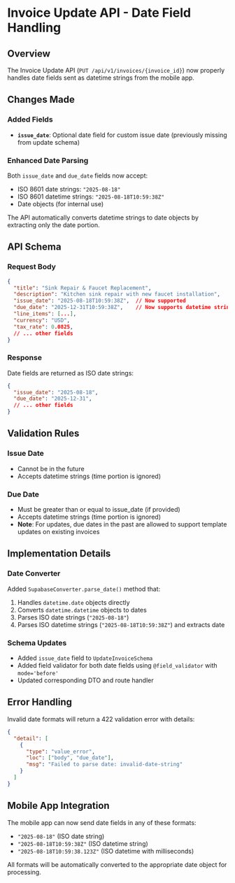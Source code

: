 # Invoice Update API - Date Field Handling

## Overview

The Invoice Update API (`PUT /api/v1/invoices/{invoice_id}`) now properly handles date fields sent as datetime strings from the mobile app.

## Changes Made

### Added Fields
- **`issue_date`**: Optional date field for custom issue date (previously missing from update schema)

### Enhanced Date Parsing
Both `issue_date` and `due_date` fields now accept:
- ISO 8601 date strings: `"2025-08-18"`
- ISO 8601 datetime strings: `"2025-08-18T10:59:38Z"`
- Date objects (for internal use)

The API automatically converts datetime strings to date objects by extracting only the date portion.

## API Schema

### Request Body
```json
{
  "title": "Sink Repair & Faucet Replacement",
  "description": "Kitchen sink repair with new faucet installation",
  "issue_date": "2025-08-18T10:59:38Z",  // Now supported
  "due_date": "2025-12-31T10:59:38Z",    // Now supports datetime strings
  "line_items": [...],
  "currency": "USD",
  "tax_rate": 0.0825,
  // ... other fields
}
```

### Response
Date fields are returned as ISO date strings:
```json
{
  "issue_date": "2025-08-18",
  "due_date": "2025-12-31",
  // ... other fields
}
```

## Validation Rules

### Issue Date
- Cannot be in the future
- Accepts datetime strings (time portion is ignored)

### Due Date  
- Must be greater than or equal to issue_date (if provided)
- Accepts datetime strings (time portion is ignored)
- **Note**: For updates, due dates in the past are allowed to support template updates on existing invoices

## Implementation Details

### Date Converter
Added `SupabaseConverter.parse_date()` method that:
1. Handles `datetime.date` objects directly
2. Converts `datetime.datetime` objects to dates
3. Parses ISO date strings (`"2025-08-18"`)
4. Parses ISO datetime strings (`"2025-08-18T10:59:38Z"`) and extracts date

### Schema Updates
- Added `issue_date` field to `UpdateInvoiceSchema`
- Added field validator for both date fields using `@field_validator` with `mode='before'`
- Updated corresponding DTO and route handler

## Error Handling

Invalid date formats will return a 422 validation error with details:
```json
{
  "detail": [
    {
      "type": "value_error",
      "loc": ["body", "due_date"],
      "msg": "Failed to parse date: invalid-date-string"
    }
  ]
}
```

## Mobile App Integration

The mobile app can now send date fields in any of these formats:
- `"2025-08-18"` (ISO date string)
- `"2025-08-18T10:59:38Z"` (ISO datetime string)
- `"2025-08-18T10:59:38.123Z"` (ISO datetime with milliseconds)

All formats will be automatically converted to the appropriate date object for processing.
